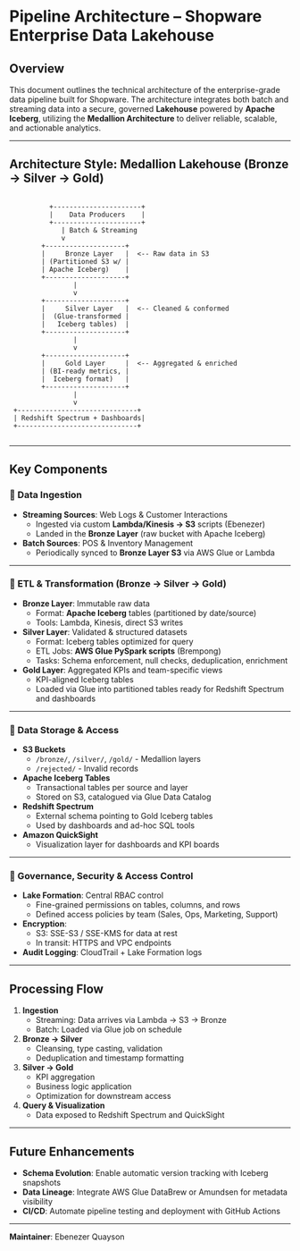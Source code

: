 # Pipeline Architecture – Shopware Enterprise Data Lakehouse

## Overview

This document outlines the technical architecture of the enterprise-grade data pipeline built for Shopware. The architecture integrates both batch and streaming data into a secure, governed **Lakehouse** powered by **Apache Iceberg**, utilizing the **Medallion Architecture** to deliver reliable, scalable, and actionable analytics.

---

## Architecture Style: Medallion Lakehouse (Bronze → Silver → Gold)

```

```
              +----------------------+
              |    Data Producers    |
              +----------------------+
                 | Batch & Streaming
                 v
            +--------------------+
            |     Bronze Layer   |  <-- Raw data in S3
            | (Partitioned S3 w/ |
            | Apache Iceberg)    |
            +--------------------+
                    |
                    v
            +--------------------+
            |     Silver Layer   |  <-- Cleaned & conformed
            |  (Glue-transformed |
            |   Iceberg tables)  |
            +--------------------+
                    |
                    v
            +--------------------+
            |     Gold Layer     |  <-- Aggregated & enriched
            | (BI-ready metrics, |
            |  Iceberg format)   |
            +--------------------+
                    |
                    v
     +------------------------------+
     | Redshift Spectrum + Dashboards|
     +------------------------------+
```

```

---

## Key Components

### 🔁 Data Ingestion

- **Streaming Sources**: Web Logs & Customer Interactions
  - Ingested via custom **Lambda/Kinesis → S3** scripts (Ebenezer)
  - Landed in the **Bronze Layer** (raw bucket with Apache Iceberg)
- **Batch Sources**: POS & Inventory Management
  - Periodically synced to **Bronze Layer S3** via AWS Glue or Lambda

---

### 🔄 ETL & Transformation (Bronze → Silver → Gold)

- **Bronze Layer**: Immutable raw data
  - Format: **Apache Iceberg** tables (partitioned by date/source)
  - Tools: Lambda, Kinesis, direct S3 writes
- **Silver Layer**: Validated & structured datasets
  - Format: Iceberg tables optimized for query
  - ETL Jobs: **AWS Glue PySpark scripts** (Brempong)
  - Tasks: Schema enforcement, null checks, deduplication, enrichment
- **Gold Layer**: Aggregated KPIs and team-specific views
  - KPI-aligned Iceberg tables
  - Loaded via Glue into partitioned tables ready for Redshift Spectrum and dashboards

---

### 🏢 Data Storage & Access

- **S3 Buckets**
  - `/bronze/`, `/silver/`, `/gold/` - Medallion layers
  - `/rejected/` - Invalid records
- **Apache Iceberg Tables**
  - Transactional tables per source and layer
  - Stored on S3, catalogued via Glue Data Catalog
- **Redshift Spectrum**
  - External schema pointing to Gold Iceberg tables
  - Used by dashboards and ad-hoc SQL tools
- **Amazon QuickSight**
  - Visualization layer for dashboards and KPI boards

---

### 🔐 Governance, Security & Access Control

- **Lake Formation**: Central RBAC control
  - Fine-grained permissions on tables, columns, and rows
  - Defined access policies by team (Sales, Ops, Marketing, Support)
- **Encryption**:
  - S3: SSE-S3 / SSE-KMS for data at rest
  - In transit: HTTPS and VPC endpoints
- **Audit Logging**: CloudTrail + Lake Formation logs

---

## Processing Flow

1. **Ingestion**
   - Streaming: Data arrives via Lambda → S3 → Bronze
   - Batch: Loaded via Glue job on schedule
2. **Bronze → Silver**
   - Cleansing, type casting, validation
   - Deduplication and timestamp formatting
3. **Silver → Gold**
   - KPI aggregation
   - Business logic application
   - Optimization for downstream access
4. **Query & Visualization**
   - Data exposed to Redshift Spectrum and QuickSight

---

## Future Enhancements

- **Schema Evolution**: Enable automatic version tracking with Iceberg snapshots
- **Data Lineage**: Integrate AWS Glue DataBrew or Amundsen for metadata visibility
- **CI/CD**: Automate pipeline testing and deployment with GitHub Actions

---

**Maintainer**: Ebenezer Quayson  
```


